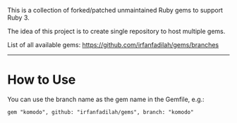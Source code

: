 This is a collection of forked/patched unmaintained Ruby gems to support Ruby 3.

The idea of this project is to create single repository to host multiple gems.

List of all available gems: https://github.com/irfanfadilah/gems/branches

---

# How to Use

You can use the branch name as the gem name in the Gemfile, e.g.:

```
gem "komodo", github: "irfanfadilah/gems", branch: "komodo"
```
